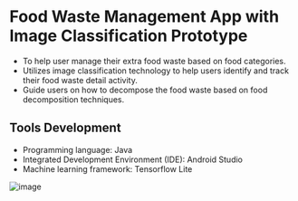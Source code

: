 # Food Waste Management App with Image Classification Prototype

* To help user manage their extra food waste based on food categories.
* Utilizes image classification technology to help users identify and track their food waste detail activity.
* Guide users on how to decompose the food waste based on food decomposition techniques.

## Tools Development
* Programming language: Java
* Integrated Development Environment (IDE): Android Studio
* Machine learning framework: Tensorflow Lite

![image](https://github.com/adamzavien/food-waste-management-app/assets/74973987/844c137b-d7bd-40d1-9fcb-da947457796b)

